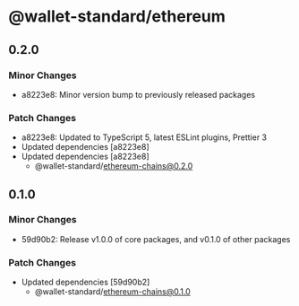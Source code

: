 # @wallet-standard/ethereum

## 0.2.0

### Minor Changes

-   a8223e8: Minor version bump to previously released packages

### Patch Changes

-   a8223e8: Updated to TypeScript 5, latest ESLint plugins, Prettier 3
-   Updated dependencies [a8223e8]
-   Updated dependencies [a8223e8]
    -   @wallet-standard/ethereum-chains@0.2.0

## 0.1.0

### Minor Changes

-   59d90b2: Release v1.0.0 of core packages, and v0.1.0 of other packages

### Patch Changes

-   Updated dependencies [59d90b2]
    -   @wallet-standard/ethereum-chains@0.1.0
